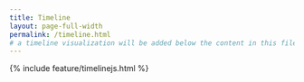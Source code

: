 ```yaml
---
title: Timeline
layout: page-full-width
permalink: /timeline.html
# a timeline visualization will be added below the content in this file
---
```


{% include feature/timelinejs.html %}


